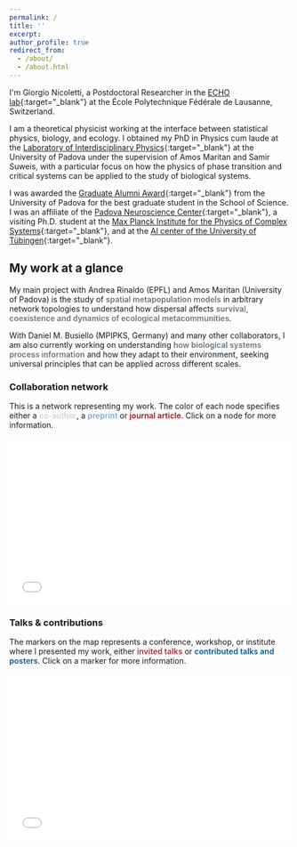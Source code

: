 ```yaml
---
permalink: /
title: ''
excerpt:
author_profile: true
redirect_from:
  - /about/
  - /about.html
---
```


I'm Giorgio Nicoletti, a Postdoctoral Researcher in the [ECHO lab](https://www.epfl.ch/labs/echo/){:target="_blank"}<!--_--> at the École Polytechnique Fédérale de Lausanne, Switzerland.

I am a theoretical physicist working at the interface between statistical physics, biology, and ecology. I obtained my PhD in Physics cum laude at the [Laboratory of Interdisciplinary Physics](https://liphlab.com/){:target="_blank"}<!--_--> at the University of Padova under the supervision of Amos Maritan and Samir Suweis, with a particular focus on how the physics of phase transition and critical systems can be applied to the study of biological systems.

I was awarded the [Graduate Alumni Award](https://www.alumniunipd.it/blog/event/alumni-awards-2022-storie-di-eccellenza/){:target="_blank"}<!--_--> from the University of Padova for the best graduate student in the School of Science. I was an affiliate of the [Padova Neuroscience Center](https://pnc.unipd.it/){:target="_blank"}<!--_-->, a visiting Ph.D. student at the [Max Planck Institute for the Physics of Complex Systems](https://www.pks.mpg.de/){:target="_blank"}<!--_-->, and at the [AI center of the University of Tübingen](https://uni-tuebingen.de/fakultaeten/mathematisch-naturwissenschaftliche-fakultaet/fachbereiche/informatik/lehrstuehle/self-organization-and-optimality-in-neuronal-networks/){:target="_blank"}<!--_-->.


## My work at a glance
My main project with Andrea Rinaldo (EPFL) and Amos Maritan (University of Padova) is the study of <span style="color:#6c757d;font-weight:600;">spatial metapopulation models</span> in arbitrary network topologies to understand how dispersal affects <span style="color:#6c757d;font-weight:600;">survival, coexistence and dynamics of ecological metacommunities</span>.

With Daniel M. Busiello (MPIPKS, Germany) and many other collaborators, I am also currently working on understanding <span style="color:#6c757d;font-weight:600;">how biological systems process information</span> and how they adapt to their environment, seeking universal principles that can be applied across different scales.

### Collaboration network
This is a network representing my work. The color of each node specifies either a <span style="color:#d6d2d2;font-weight:600;">co-author</span>, a <span style="color:#79addc;font-weight:600;">preprint</span> or <span style="color:#9e1910;font-weight:600;">journal article</span>. Click on a node for more information.

 <iframe src="/collab_net/network.html" height="300" width="100%" style="border: none"></iframe>


### Talks & contributions
The markers on the map represents a conference, workshop, or institute where I presented my work, either <span style="color:#a23336;font-weight:600;">invited talks</span> or <span style="color:#065b92;font-weight:600;">contributed talks and posters</span>. Click on a marker for more information.

 <iframe src="/talkmap/talks_map.html" height="300" width="100%" style="border: none"></iframe>
